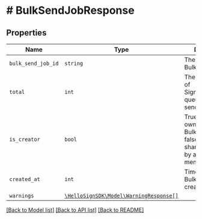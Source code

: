 # # BulkSendJobResponse



## Properties

Name | Type | Description | Notes
------------ | ------------- | ------------- | -------------
| `bulk_send_job_id` | ```string``` |  The id of the BulkSendJob.  |  |
| `total` | ```int``` |  The total amount of SignatureRequests queued for sending.  |  |
| `is_creator` | ```bool``` |  True if you are the owner of this BulkSendJob, false if it&#39;s been shared with you by a team member.  |  |
| `created_at` | ```int``` |  Time that the BulkSendJob was created.  |  |
| `warnings` | [```\HelloSignSDK\Model\WarningResponse[]```](WarningResponse.md) |    |  |

[[Back to Model list]](../../README.md#models) [[Back to API list]](../../README.md#endpoints) [[Back to README]](../../README.md)
